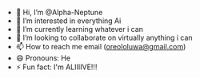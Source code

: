- 👋 Hi, I’m @Alpha-Neptune
- 👀 I’m interested in everything Ai
- 🌱 I’m currently learning whatever i can
- 💞️ I’m looking to collaborate on virtually anything i can
- 📫 How to reach me email (oreololuwa@gmail.com)
- 😄 Pronouns: He
- ⚡ Fun fact: I'm ALIIIIVE!!!

<!---
Alpha-Neptune/Alpha-Neptune is a ✨ special ✨ repository because its `README.md` (this file) appears on your GitHub profile.
You can click the Preview link to take a look at your changes.
--->
